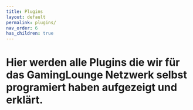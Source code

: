 ```yaml
---
title: Plugins
layout: default
permalink: plugins/
nav_order: 6
has_children: true
---
```


# Hier werden alle Plugins die wir für das GamingLounge Netzwerk selbst programiert haben aufgezeigt und erklärt.
